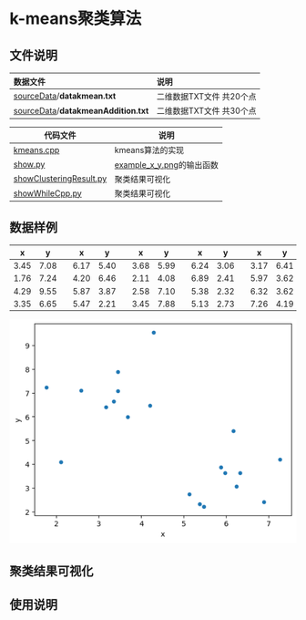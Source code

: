 # **k-means聚类算法**

## 文件说明

| 数据文件                                                     | 说明                     |
| :----------------------------------------------------------- | :----------------------- |
| [sourceData](https://github.com/HOLL4ND/DataMining-Experiment/tree/main/DataMining%20exp%2003/sourceData)/**datakmean.txt** | 二维数据TXT文件 共20个点 |
| [sourceData](https://github.com/HOLL4ND/DataMining-Experiment/tree/main/DataMining%20exp%2003/sourceData)/**datakmeanAddition.txt** | 二维数据TXT文件 共30个点 |



| 代码文件                                                     | 说明                                                         |
| ------------------------------------------------------------ | ------------------------------------------------------------ |
| [kmeans.cpp](https://github.com/HOLL4ND/DataMining-Experiment/blob/main/DataMining%20exp%2003/kmeans.cpp) | kmeans算法的实现                                             |
| [show.py](https://github.com/HOLL4ND/DataMining-Experiment/blob/main/DataMining%20exp%2003/show.py) | [example_x_y.png](https://github.com/HOLL4ND/DataMining-Experiment/blob/main/DataMining%20exp%2003/example_x_y.png)的输出函数 |
| [showClusteringResult.py](https://github.com/HOLL4ND/DataMining-Experiment/blob/main/DataMining%20exp%2003/showClusteringResult.py) | 聚类结果可视化                                               |
| [showWhileCpp.py](https://github.com/HOLL4ND/DataMining-Experiment/blob/main/DataMining%20exp%2003/showWhileCpp.py) | 聚类结果可视化                                               |



## 数据样例

| x    | y    |      | x    | y    |      | x    | y    |      | x    | y    |      | x    | y    |
| ---- | ---- | ---- | ---- | ---- | ---- | ---- | ---- | ---- | ---- | ---- | ---- | ---- | ---- |
| 3.45 | 7.08 |      | 6.17 | 5.40 |      | 3.68 | 5.99 |      | 6.24 | 3.06 |      | 3.17 | 6.41 |
| 1.76 | 7.24 |      | 4.20 | 6.46 |      | 2.11 | 4.08 |      | 6.89 | 2.41 |      | 5.97 | 3.62 |
| 4.29 | 9.55 |      | 5.87 | 3.87 |      | 2.58 | 7.10 |      | 5.38 | 2.32 |      | 6.32 | 3.62 |
| 3.35 | 6.65 |      | 5.47 | 2.21 |      | 3.45 | 7.88 |      | 5.13 | 2.73 |      | 7.26 | 4.19 |



![](https://github.com/HOLL4ND/DataMining-Experiment/blob/main/DataMining%20exp%2003/example_x_y.png)



## 聚类结果可视化





## 使用说明

